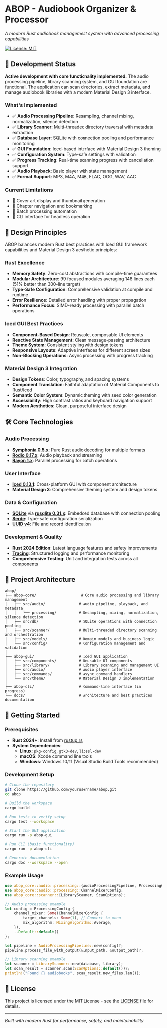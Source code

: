 # ABOP - Audiobook Organizer & Processor

*A modern Rust audiobook management system with advanced processing capabilities*

[![License: MIT](https://img.shields.io/badge/License-MIT-yellow.svg)](https://opensource.org/licenses/MIT)

## 🚧 Development Status

**Active development with core functionality implemented.** The audio processing pipeline, library scanning system, and GUI foundation are functional. The application can scan directories, extract metadata, and manage audiobook libraries with a modern Material Design 3 interface.

### What's Implemented
- ✅ **Audio Processing Pipeline**: Resampling, channel mixing, normalization, silence detection
- ✅ **Library Scanner**: Multi-threaded directory traversal with metadata extraction
- ✅ **Database Layer**: SQLite with connection pooling and performance monitoring
- ✅ **GUI Foundation**: Iced-based interface with Material Design 3 theming
- ✅ **Configuration System**: Type-safe settings with validation
- ✅ **Progress Tracking**: Real-time scanning progress with cancellation support
- ✅ **Audio Playback**: Basic player with state management
- ✅ **Format Support**: MP3, M4A, M4B, FLAC, OGG, WAV, AAC

### Current Limitations
- 🔲 Cover art display and thumbnail generation
- 🔲 Chapter navigation and bookmarking
- 🔲 Batch processing automation
- 🔲 CLI interface for headless operation

## 🎯 Design Principles

ABOP balances modern Rust best practices with Iced GUI framework capabilities and Material Design 3 aesthetic principles:

### Rust Excellence
- **Memory Safety**: Zero-cost abstractions with compile-time guarantees
- **Modular Architecture**: 99 focused modules averaging 148 lines each (51% better than 300-line target)
- **Type-Safe Configuration**: Comprehensive validation at compile and runtime
- **Error Resilience**: Detailed error handling with proper propagation
- **Performance Focus**: SIMD-ready processing with parallel batch operations

### Iced GUI Best Practices  
- **Component-Based Design**: Reusable, composable UI elements
- **Reactive State Management**: Clean message-passing architecture
- **Theme System**: Consistent styling with design tokens
- **Responsive Layouts**: Adaptive interfaces for different screen sizes
- **Non-Blocking Operations**: Async processing with progress tracking

### Material Design 3 Integration
- **Design Tokens**: Color, typography, and spacing systems
- **Component Translation**: Faithful adaptation of Material Components to Rust/Iced
- **Semantic Color System**: Dynamic theming with seed color generation
- **Accessibility**: High contrast ratios and keyboard navigation support
- **Modern Aesthetics**: Clean, purposeful interface design

## 🛠️ Core Technologies

### Audio Processing
- **[Symphonia 0.5.x](https://github.com/pdeljanov/Symphonia)**: Pure Rust audio decoding for multiple formats
- **[Rodio 0.17.x](https://github.com/RustAudio/rodio)**: Audio playback and streaming
- **[Rayon 1.x](https://github.com/rayon-rs/rayon)**: Parallel processing for batch operations

### User Interface  
- **[Iced 0.13.1](https://github.com/iced-rs/iced)**: Cross-platform GUI with component architecture
- **Material Design 3**: Comprehensive theming system and design tokens

### Data & Configuration
- **[SQLite](https://www.sqlite.org/)** via **[rusqlite 0.31.x](https://github.com/rusqlite/rusqlite)**: Embedded database with connection pooling
- **[Serde](https://serde.rs/)**: Type-safe configuration serialization
- **[UUID v4](https://github.com/uuid-rs/uuid)**: File and record identification

### Development & Quality
- **Rust 2024 Edition**: Latest language features and safety improvements  
- **[Tracing](https://tracing.rs/)**: Structured logging and performance monitoring
- **Comprehensive Testing**: Unit and integration tests across all components

## 📁 Project Architecture

```
abop/
├── abop-core/                    # Core audio processing and library management
│   ├── src/audio/               # Audio pipeline, playback, and metadata
│   │   └── processing/          # Resampling, mixing, normalization, silence detection
│   ├── src/db/                  # SQLite operations with connection pooling
│   ├── src/scanner/             # Multi-threaded directory scanning and orchestration
│   ├── src/models/              # Domain models and business logic
│   └── src/config/              # Configuration management and validation
│
├── abop-gui/                    # Iced GUI application  
│   ├── src/components/          # Reusable UI components
│   ├── src/library/             # Library scanning and management UI
│   ├── src/audio/               # Audio player interface
│   ├── src/commands/            # Async command handlers
│   └── src/theme/               # Material Design 3 implementation
│
├── abop-cli/                    # Command-line interface (in progress)
└── docs/                        # Architecture and best practices documentation
```

## 🚀 Getting Started

### Prerequisites
- **Rust 2024+**: Install from [rustup.rs](https://rustup.rs/)
- **System Dependencies**:
  - **Linux**: `pkg-config`, `gtk3-dev`, `libssl-dev`  
  - **macOS**: Xcode command line tools
  - **Windows**: Windows 10/11 (Visual Studio Build Tools recommended)

### Development Setup

```bash
# Clone the repository
git clone https://github.com/yourusername/abop.git
cd abop

# Build the workspace
cargo build

# Run tests to verify setup
cargo test --workspace

# Start the GUI application
cargo run -p abop-gui

# Run CLI (basic functionality)
cargo run -p abop-cli

# Generate documentation
cargo doc --workspace --open
```

### Example Usage

```rust
use abop_core::audio::processing::{AudioProcessingPipeline, ProcessingConfig};
use abop_core::audio::processing::ChannelMixerConfig;
use abop_core::scanner::{LibraryScanner, ScanOptions};

// Audio processing example
let config = ProcessingConfig {
    channel_mixer: Some(ChannelMixerConfig {
        target_channels: Some(1), // Convert to mono
        mix_algorithm: MixingAlgorithm::Average,
    }),
    ..Default::default()
};

let pipeline = AudioProcessingPipeline::new(config)?;
pipeline.process_file_with_output(&input_path, &output_path)?;

// Library scanning example
let scanner = LibraryScanner::new(database, library);
let scan_result = scanner.scan(ScanOptions::default())?;
println!("Found {} audiobooks", scan_result.new_files.len());
```

## 📄 License

This project is licensed under the MIT License - see the [LICENSE](LICENSE) file for details.

---

*Built with modern Rust for performance, safety, and maintainability*